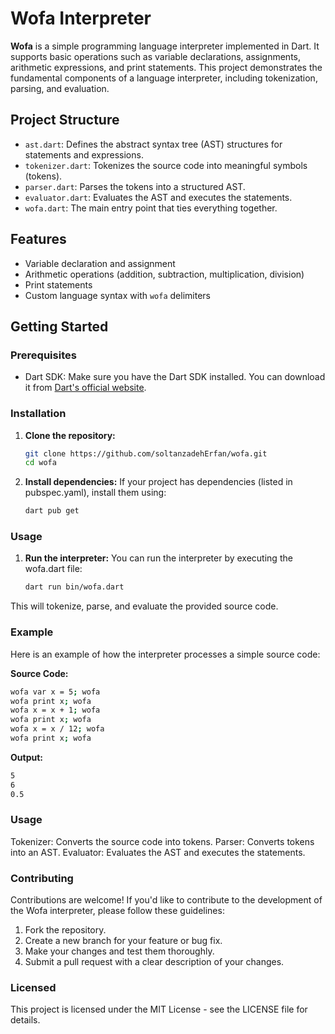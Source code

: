 # Wofa Interpreter

**Wofa** is a simple programming language interpreter implemented in Dart. It supports basic operations such as variable declarations, assignments, arithmetic expressions, and print statements. This project demonstrates the fundamental components of a language interpreter, including tokenization, parsing, and evaluation.

## Project Structure

- `ast.dart`: Defines the abstract syntax tree (AST) structures for statements and expressions.
- `tokenizer.dart`: Tokenizes the source code into meaningful symbols (tokens).
- `parser.dart`: Parses the tokens into a structured AST.
- `evaluator.dart`: Evaluates the AST and executes the statements.
- `wofa.dart`: The main entry point that ties everything together.

## Features

- Variable declaration and assignment
- Arithmetic operations (addition, subtraction, multiplication, division)
- Print statements
- Custom language syntax with `wofa` delimiters

## Getting Started

### Prerequisites

- Dart SDK: Make sure you have the Dart SDK installed. You can download it from [Dart's official website](https://dart.dev/get-dart).

### Installation

1. **Clone the repository:**

   ```bash
   git clone https://github.com/soltanzadehErfan/wofa.git
   cd wofa
2. **Install dependencies:**
   If your project has dependencies (listed in pubspec.yaml), install them using:
   ```bash
   dart pub get
   
### Usage

1. **Run the interpreter:**
   You can run the interpreter by executing the wofa.dart file:
   ```bash
   dart run bin/wofa.dart
This will tokenize, parse, and evaluate the provided source code.

### Example
Here is an example of how the interpreter processes a simple source code:

**Source Code:**
   ```bash
   wofa var x = 5; wofa
   wofa print x; wofa
   wofa x = x + 1; wofa
   wofa print x; wofa
   wofa x = x / 12; wofa
   wofa print x; wofa
```
**Output:**
   ```bash
5
6
0.5
```

### Usage
Tokenizer: Converts the source code into tokens.
Parser: Converts tokens into an AST.
Evaluator: Evaluates the AST and executes the statements.

### Contributing
Contributions are welcome! If you'd like to contribute to the development of the Wofa interpreter, please follow these guidelines:

1. Fork the repository.
2. Create a new branch for your feature or bug fix.
3. Make your changes and test them thoroughly.
4. Submit a pull request with a clear description of your changes.

### Licensed
This project is licensed under the MIT License - see the LICENSE file for details.
